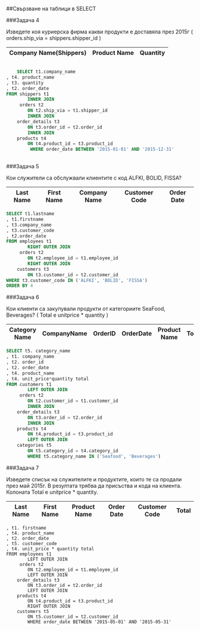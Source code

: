 ##Свързване на таблици в SELECT

###Задача 4

Изведете коя куриерска фирма какви продукти е доставяла през 2015г 
( orders.ship_via = shippers.shipper_id )

| Company Name(Shippers) | Product Name | Quantity |
| ---                    | ----         | ---      |


```sql

	SELECT t1.company_name
, t4. product_name
, t3. quantity
, t2. order_date
FROM shippers t1
        INNER JOIN
     orders t2
        ON t2.ship_via = t1.shipper_id
        INNER JOIN
    order_details t3
        ON t3.order_id = t2.order_id
        INNER JOIN
    products t4
        ON t4.product_id = t3.product_id
         WHERE order_date BETWEEN '2015-01-01' AND '2015-12-31'	
		
```

###Задача 5

Кои служители са обслужвали клиентите с код ALFKI, BOLID, FISSA?


| Last Name | First Name | Company Name | Customer Code | Order Date |
| ---       | ---        | ---          | ---           | ---        |

```sql
SELECT t1.lastname
, t1.firstname
, t3.company_name
, t3.customer_code
, t2.order_date
FROM employees t1
        RIGHT OUTER JOIN
     orders t2
        ON t2.employee_id = t1.employee_id
        RIGHT OUTER JOIN
    customers t3
        ON t3.customer_id = t2.customer_id
WHERE t3.customer_code IN ('ALFKI', 'BOLID', 'FISSA')
ORDER BY 4
```

###Задача 6

Кои клиенти са закупували продукти от категориите SeaFood, Beverages?
( Total  e  unitprice * quantity )

| Category Name | CompanyName | OrderID | OrderDate | Product Name | Total |
| ---           | ---         | ---     | ---       | ---          | ---   |


```sql
SELECT t5. category_name
, t1. company_name
, t2. order_id
, t2. order_date
, t4. product_name
, t4. unit_price*quantity total
FROM customers t1
        LEFT OUTER JOIN
     orders t2
        ON t2.customer_id = t1.customer_id
        INNER JOIN
    order_details t3
        ON t3.order_id = t2.order_id
        INNER JOIN
    products t4
        ON t4.product_id = t3.product_id
        LEFT OUTER JOIN
    categories t5
        ON t5.category_id = t4.category_id
        WHERE t5.category_name IN ('Seafood', 'Beverages')
```

###Задача 7 

Изведете списък на служителите и продуктите, които те са продали през май 2015г.
В резултата трябва да присъства и кода на клиента. Колоната Total e unitprice *
quantity.

| Last Name | First Name | Product Name | Order Date | Customer Code | Total |
| ---       | ---        | ---          | ---        | ---           | ---   |

```sqlSELECT t1.lastname
, t1. firstname
, t4. product_name
, t2. order_date
, t5. customer_code
, t4. unit_price * quantity total
FROM employees t1
        LEFT OUTER JOIN
     orders t2
        ON t2.employee_id = t1.employee_id
        LEFT OUTER JOIN
    order_details t3
        ON t3.order_id = t2.order_id
        LEFT OUTER JOIN 
    products t4
        ON t4.product_id = t3.product_id
        RIGHT OUTER JOIN
    customers t5
        ON t5.customer_id = t2.customer_id
        WHERE order_date BETWEEN '2015-05-01' AND '2015-05-31'
        


```